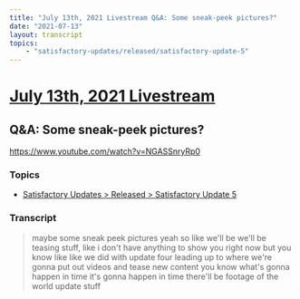 ```yaml
---
title: "July 13th, 2021 Livestream Q&A: Some sneak-peek pictures?"
date: "2021-07-13"
layout: transcript
topics:
    - "satisfactory-updates/released/satisfactory-update-5"
---
```

# [July 13th, 2021 Livestream](../2021-07-13.md)
## Q&A: Some sneak-peek pictures?
https://www.youtube.com/watch?v=NGASSnryRp0

### Topics
* [Satisfactory Updates > Released > Satisfactory Update 5](../topics/satisfactory-updates/released/satisfactory-update-5.md)

### Transcript

> maybe some sneak peek pictures yeah so like we'll be we'll be teasing stuff, like i don't have anything to show you right now but you know like like we did with update four leading up to where we're gonna put out videos and tease new content you know what's gonna happen in time it's gonna happen in time there'll be footage of the world update stuff
